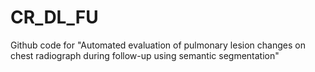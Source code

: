 # CR_DL_FU
Github code for 
"Automated evaluation of pulmonary lesion changes on chest radiograph during follow-up using semantic segmentation"
